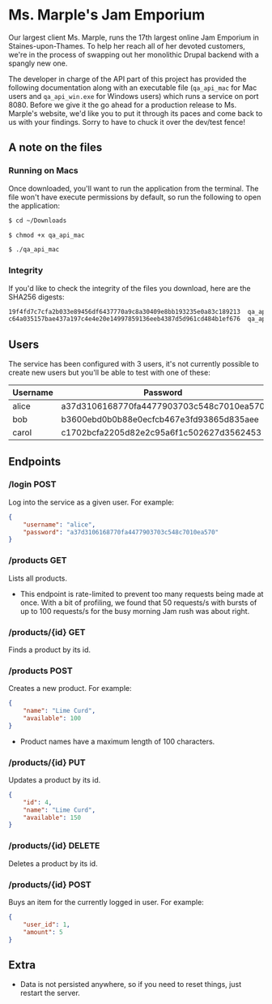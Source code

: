 # Ms. Marple's Jam Emporium

Our largest client Ms. Marple, runs the 17th largest online Jam Emporium in Staines-upon-Thames.  To help her reach all of her devoted customers, we're in the process of swapping out her monolithic Drupal backend with a spangly new one.

The developer in charge of the API part of this project has provided the following documentation along with an executable file (`qa_api_mac` for Mac users and `qa_api_win.exe` for Windows users) which runs a service on port 8080.  Before we give it the go ahead for a production release to Ms. Marple's website, we'd like you to put it through its paces and come back to us with your findings.  Sorry to have to chuck it over the dev/test fence!

## A note on the files

### Running on Macs

Once downloaded, you'll want to run the application from the terminal.  The file won't have execute permissions by default, so run the following to open the application:

``` bash
$ cd ~/Downloads

$ chmod +x qa_api_mac

$ ./qa_api_mac
```

### Integrity

If you'd like to check the integrity of the files you download, here are the SHA256 digests:

``` bash
19f4fd7c7cfa2b033e89456df6437770a9c8a30409e8bb193235e0a83c189213  qa_api_mac
c64a035157bae437a197c4e4e20e14997859136eeb4387d5d961cd484b1ef676  qa_api_win.exe
```

## Users

The service has been configured with 3 users, it's not currently possible to create new users but you'll be able to test with one of these:

| Username | Password |
|-|-|
| alice | a37d3106168770fa4477903703c548c7010ea570  |
| bob | b3600ebd0b0b88e0ecfcb467e3fd93865d835aee  |
| carol | c1702bcfa2205d82e2c95a6f1c502627d3562453 |

## Endpoints

### /login POST
Log into the service as a given user.  For example:

``` json
{
	"username": "alice",
	"password": "a37d3106168770fa4477903703c548c7010ea570"
}
```

### /products GET
Lists all products.

* This endpoint is rate-limited to prevent too many requests being made at once.  With a bit of profiling, we found that 50 requests/s with bursts of up to 100 requests/s for the busy morning Jam rush was about right.

### /products/{id} GET
Finds a product by its id.

### /products POST
Creates a new product.  For example:

``` json
{
	"name": "Lime Curd",
	"available": 100
}
```

* Product names have a maximum length of 100 characters.

### /products/{id} PUT
Updates a product by its id.

``` json
{
	"id": 4,
	"name": "Lime Curd",
	"available": 150
}
```

### /products/{id} DELETE
Deletes a product by its id.

### /products/{id} POST
Buys an item for the currently logged in user.  For example:

``` json
{
	"user_id": 1,
	"amount": 5
}
```

## Extra

* Data is not persisted anywhere, so if you need to reset things, just restart the server.
